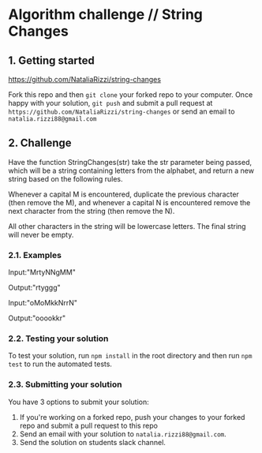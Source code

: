 # Algorithm challenge // String Changes

## 1. Getting started

https://github.com/NataliaRizzi/string-changes


Fork this repo and then `git clone` your forked repo to your computer. 
Once happy with your solution, `git push` and submit a pull request at `https://github.com/NataliaRizzi/string-changes` 
or send an email to `natalia.rizzi88@gmail.com`

## 2. Challenge

Have the function StringChanges(str) take the str parameter being passed, which will be a string containing letters 
from the alphabet, and return a new string based on the following rules.

Whenever a capital M is encountered, duplicate the previous character (then remove the M), and whenever a capital N 
is encountered remove the next character from the string (then remove the N).

All other characters in the string will be lowercase letters. The final string will never be empty. 

### 2.1. Examples

Input:"MrtyNNgMM"

Output:"rtyggg"


Input:"oMoMkkNrrN"

Output:"ooookkr"


### 2.2. Testing your solution

To test your solution, run `npm install` in the root directory and then run `npm test` to run the automated tests.

### 2.3. Submitting your solution

You have 3 options to submit your solution:

1. If you're working on a forked repo, push your changes to your forked repo and submit a pull request to this repo
2. Send an email with your solution to `natalia.rizzi88@gmail.com`.
3. Send the solution on students slack channel.


